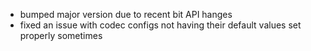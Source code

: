 - bumped major version due to recent bit API hanges
- fixed an issue with codec configs not having their default values set properly sometimes